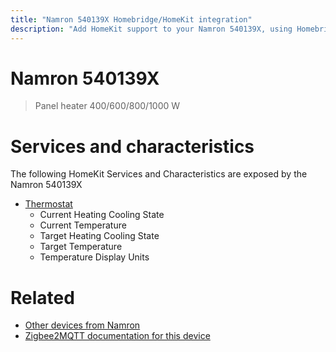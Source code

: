 ```yaml
---
title: "Namron 540139X Homebridge/HomeKit integration"
description: "Add HomeKit support to your Namron 540139X, using Homebridge, Zigbee2MQTT and homebridge-z2m."
---
```

<!---
This file has been GENERATED using src/docgen/docgen.ts
DO NOT EDIT THIS FILE MANUALLY!
-->
# Namron 540139X
> Panel heater 400/600/800/1000 W


# Services and characteristics
The following HomeKit Services and Characteristics are exposed by
the Namron 540139X

* [Thermostat](../../climate.md)
  * Current Heating Cooling State
  * Current Temperature
  * Target Heating Cooling State
  * Target Temperature
  * Temperature Display Units


# Related
* [Other devices from Namron](../index.md#namron)
* [Zigbee2MQTT documentation for this device](https://www.zigbee2mqtt.io/devices/540139X.html)